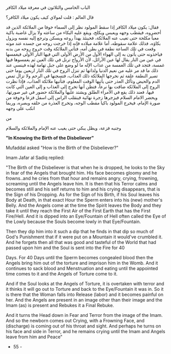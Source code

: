 الباب الخامس والثلاثون في معرفة ميلاد الكافر 

قال العالم : قلت لمولاي كيف يكون ميلاد الكافر؟ 

فقال: يكون ميلاد الكافر إذا سقط المولود نظر إلى السماء خوفا من الملائكة الذين قد أحضروه، فيقطب وجهه ويعبس ويكلح، ويقع عليه البكاء من ساعته ولا يزال غاضبة باكية معبأ مكلحة حتى تغيب عنه الملائكة، فحينئذ يهدأ روعه ويسكن وترجع إليه نفسه ویزول بكاؤه، فذلك علامة سقوطه، أما علامة ميلاده فإنه إذا خرجت روحه من جسده عند موته وقعت في تلك الساعة نطفة في بطن أمه، فتأتي الملائكة وقت خروج روحه من بدنه فياخذونه حتى يأتون به إلى الهواء الأول من الأرض الأولى التي فيها النار الأولى فيغمسها في عين من النار يقال لها عين الأرائل، لأن الأرواح ترنل في تلك العين ثم يغمسوها فيها غمسة، فتجد في تلك الغمسة من عذاب الإله ما لو وضع على جبل تهامة لهذه فينسي عند ذلك ما قد مر عليه من نعيم الدنيا ولذاتها ثم تنزل الروح في تلك النار اربعين يوما حتى تصير النطفة علقة ثم نخرجها الملائكة ذلك العذاب، فتسجنها في الرحم ولا تزال تمص الدم والحيض وتأكل العذر حتى يأتيها الوقت المعلوم، فتأتيها ملائكة العذاب، فإذا نظرت الروح إلى الملائكة ضاقت بها نرعاً، فتظن أنها تخرج إلى العذاب و إلى العين التي كانت فيها، فعند ذلك يقع في الأمراء الطلق ويشتد عليها والملائكة حضور في غير صورتها، ويحضر الامام السلام فيزجرها زجرة نهائية فينقلب الراس إلى اسفل فزعا وخوفة من صورة الإمام، فيخرج المولود باكيا مقطب الوجه، وتخرج العذرة من حلقه وبصره، وربما انكب على وجهه 

من 

وجنبه فزعة، ويظل يبكي حتى يغيب عنه الإمام والملائكة والسلام

**"In Knowing the Birth of the Disbeliever"**

Mufaddal asked "How is the Birth of the Disbeliever?"

Imam Jafar al Sadiq replied:

"The Birth of the Disbeliever is that when he is dropped, he looks to the Sky in fear of the Angels that brought him. His face becomes gloomy and he frowns..and he cries from that hour and remains angry, crying, frowning, screaming until the Angels leave him. It is then that his Terror calms and becomes still and his self returns to him and his crying disappears, that is the Sign of his Dropping. As for the Sign of his Birth, if his Soul leaves his Body at Death, in that exact Hour the Sperm enters into his (new) mother's Belly. And the Angels come at the time the Spirit leaves the Body and they take it until they reach the First Air of the First Earth that has the First Fire/Hell. And it is dipped into an Eye/Fountain of Hell often called the Eye of the Lowly because the Souls become lowly in that Eye/Fountain.

Then they dip him into it such a dip that he finds in that dip so much of God's Punishment that if it were put on a Mountain it would've crumbled it. And he forgets then all that was good and tasteful of the World that had passed upon him and the Soul is sent into the Fire for 40

Days. For 40 Days until the Sperm becomes congealed blood then the Angels bring him out of the torture and imprison him in the Womb. And it continues to sack blood and Menstruation and eating until the appointed time comes to it and the Angels of Torture come to it.

And if the Soul looks at the Angels of Torture, it is overtaken with terror and it thinks it will go out to Torture and back to the Eye/Fountain it was in. So it is there that the Woman falls into Release (labor) and it becomes painful on her. And the Angels are present in an image other than their image and the Imam (as) is present and Rebukes it a Final Rebuke.

And it turns the Head down in Fear and Terror from the image of the Imam. And so the newborn comes out Crying, with a Frowning Face, and (discharge) is coming out of his throat and sight. And perhaps he turns on his face and side in Terror, and he remains crying until the Imam and Angels leave from him and Peace"

- 55 -